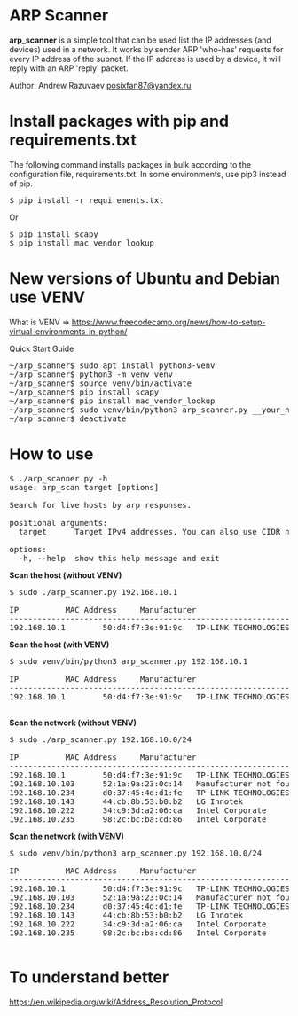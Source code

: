# ARP Scanner
**arp_scanner** is a simple tool that can be used list the IP addresses (and devices) used in a network. It works by sender ARP 'who-has' requests for every IP address of the subnet. If the IP address is used by a device, it will reply with an ARP 'reply' packet.

Author: Andrew Razuvaev <posixfan87@yandex.ru>

# Install packages with pip and requirements.txt

The following command installs packages in bulk according to the configuration file, requirements.txt. In some environments, use pip3 instead of pip.
<pre>$ pip install -r requirements.txt</pre>
Or
<pre>
$ pip install scapy
$ pip install mac_vendor_lookup
</pre>

# New versions of Ubuntu and Debian use VENV
What is VENV => https://www.freecodecamp.org/news/how-to-setup-virtual-environments-in-python/

Quick Start Guide
<pre>
~/arp_scanner$ sudo apt install python3-venv
~/arp_scanner$ python3 -m venv venv
~/arp_scanner$ source venv/bin/activate
~/arp_scanner$ pip install scapy
~/arp_scanner$ pip install mac_vendor_lookup
~/arp_scanner$ sudo venv/bin/python3 arp_scanner.py __your_network_address__
~/arp_scanner$ deactivate
</pre>

# How to use
<pre>
$ ./arp_scanner.py -h
usage: arp_scan target [options]

Search for live hosts by arp responses.

positional arguments:
  target      Target IPv4 addresses. You can also use CIDR notation 10.0.0.0/24

options:
  -h, --help  show this help message and exit
</pre>
  
**Scan the host (without VENV)**
<pre>
$ sudo ./arp_scanner.py 192.168.10.1 

IP			MAC Address		Manufacturer
------------------------------------------------------------------------------
192.168.10.1		50:d4:f7:3e:91:9c	TP-LINK TECHNOLOGIES CO.,LTD.
</pre>

**Scan the host (with VENV)**
<pre>
$ sudo venv/bin/python3 arp_scanner.py 192.168.10.1

IP			MAC Address		Manufacturer
------------------------------------------------------------------------------
192.168.10.1		50:d4:f7:3e:91:9c	TP-LINK TECHNOLOGIES CO.,LTD.

</pre>

**Scan the network (without VENV)**
<pre>
$ sudo ./arp_scanner.py 192.168.10.0/24

IP			MAC Address		Manufacturer
------------------------------------------------------------------------------
192.168.10.1		50:d4:f7:3e:91:9c	TP-LINK TECHNOLOGIES CO.,LTD.
192.168.10.103		52:1a:9a:23:0c:14	Manufacturer not found
192.168.10.234		d0:37:45:4d:d1:fe	TP-LINK TECHNOLOGIES CO.,LTD.
192.168.10.143		44:cb:8b:53:b0:b2	LG Innotek
192.168.10.222		34:c9:3d:a2:06:ca	Intel Corporate
192.168.10.235		98:2c:bc:ba:cd:86	Intel Corporate
</pre>

**Scan the network (with VENV)**
<pre>
$ sudo venv/bin/python3 arp_scanner.py 192.168.10.0/24

IP			MAC Address		Manufacturer
------------------------------------------------------------------------------
192.168.10.1		50:d4:f7:3e:91:9c	TP-LINK TECHNOLOGIES CO.,LTD.
192.168.10.103		52:1a:9a:23:0c:14	Manufacturer not found
192.168.10.234		d0:37:45:4d:d1:fe	TP-LINK TECHNOLOGIES CO.,LTD.
192.168.10.143		44:cb:8b:53:b0:b2	LG Innotek
192.168.10.222		34:c9:3d:a2:06:ca	Intel Corporate
192.168.10.235		98:2c:bc:ba:cd:86	Intel Corporate

</pre>

# To understand better
https://en.wikipedia.org/wiki/Address_Resolution_Protocol
